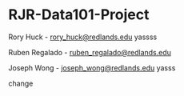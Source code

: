 # RJR-Data101-Project
Rory Huck - rory_huck@redlands.edu
yassss

Ruben Regalado - ruben_regalado@redlands.edu

Joseph Wong - joseph_wong@redlands.edu
yasss

change